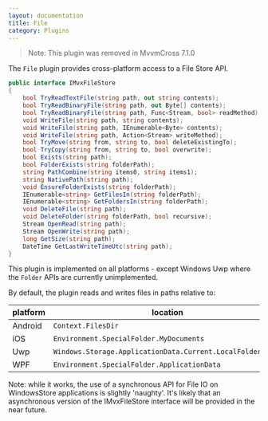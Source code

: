 ```yaml
---
layout: documentation
title: File
category: Plugins
---
```


> Note: This plugin was removed in MvvmCross 7.1.0

The `File` plugin provides cross-platform access to a File Store API.

```c#
public interface IMvxFileStore
{
    bool TryReadTextFile(string path, out string contents);
    bool TryReadBinaryFile(string path, out Byte[] contents);
    bool TryReadBinaryFile(string path, Func<Stream, bool> readMethod);
    void WriteFile(string path, string contents);
    void WriteFile(string path, IEnumerable<Byte> contents);
    void WriteFile(string path, Action<Stream> writeMethod);
    bool TryMove(string from, string to, bool deleteExistingTo);
    bool TryCopy(string from, string to, bool overwrite);
    bool Exists(string path);
    bool FolderExists(string folderPath);
    string PathCombine(string items0, string items1);
    string NativePath(string path);
    void EnsureFolderExists(string folderPath);
    IEnumerable<string> GetFilesIn(string folderPath);
    IEnumerable<string> GetFoldersIn(string folderPath);
    void DeleteFile(string path);
    void DeleteFolder(string folderPath, bool recursive);
    Stream OpenRead(string path);
    Stream OpenWrite(string path);
    long GetSize(string path);
    DateTime GetLastWriteTimeUtc(string path);
}
```

This plugin is implemented on all platforms - except Windows Uwp where the `Folder` APIs are currently unimplemented.

By default, the plugin reads and writes files in paths relative to:

platform     | location
-------------|---------
Android      | `Context.FilesDir`
iOS          | `Environment.SpecialFolder.MyDocuments`
Uwp | `Windows.Storage.ApplicationData.Current.LocalFolder.Path`
WPF          | `Environment.SpecialFolder.ApplicationData`

Note: while it works, the use of a synchronous API for File IO on WindowsStore applications is slightly 'naughty'. It's likely that an asynchronous version of the IMvxFileStore interface will be provided in the near future.

